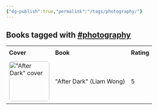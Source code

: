 ```yaml
---
{"dg-publish":true,"permalink":"/tags/photography/"}
---
```



<h2><span>Books tagged with <a href="#photography" class="tag" target="_blank" rel="noopener nofollow">#photography</a></span></h2><table style="border-collapse: collapse; width: 100%; font-family: inherit;"><tbody><tr><th style="text-align: left; padding: 8px; border-bottom: 2px solid var(--text-accent); background-color: var(--background-secondary);">Cover</th><th style="text-align: left; padding: 8px; border-bottom: 2px solid var(--text-accent); background-color: var(--background-secondary);">Book</th><th style="text-align: left; padding: 8px; border-bottom: 2px solid var(--text-accent); background-color: var(--background-secondary);">Rating</th></tr><tr style="background-color: var(--background-primary); transition: background-color 0.2s;"><td style="padding: 6px 8px;"><a href="obsidian://open?vault=Obsidian%20Vault&amp;file=books%2FLiam%20Wong%20-%20After%20Dark.md"><img src="http://books.google.com/books/content?id=wNCNEAAAQBAJ&amp;printsec=frontcover&amp;img=1&amp;zoom=1&amp;source=gbs_api" alt="&quot;After Dark&quot; cover" width="110" style="border-radius: 6px;"></a></td><td style="padding: 6px 8px;"><a href="obsidian://open?vault=Obsidian%20Vault&amp;file=books%2FLiam%20Wong%20-%20After%20Dark.md" style="text-decoration: none; color: var(--text-normal);">"After Dark" (Liam Wong)</a></td><td style="padding: 6px 8px;">5</td></tr></tbody></table>
